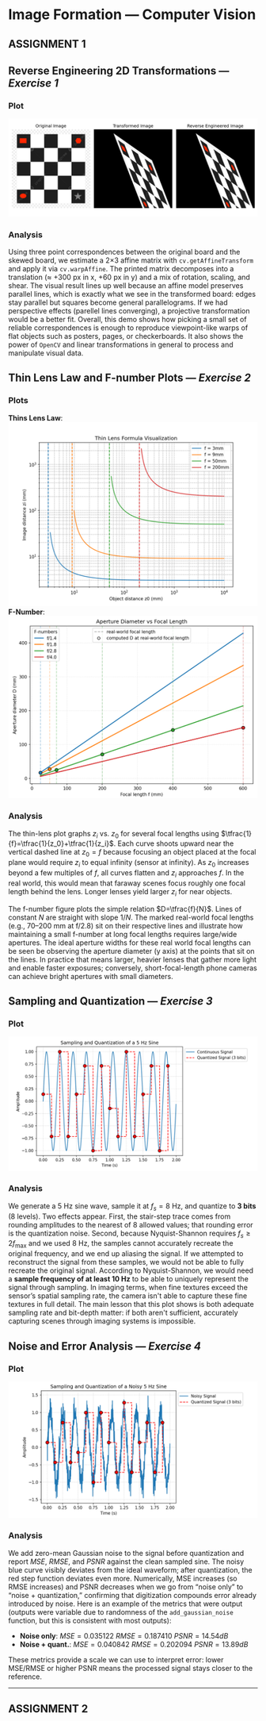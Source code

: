 ﻿# **Image Formation &mdash; Computer Vision**

## **ASSIGNMENT 1**

## **Reverse Engineering 2D Transformations** &mdash; _Exercise 1_
### Plot
![Reverse Engineered Geometric Transform](images/plots/reverse_engineered_transform.png)
### Analysis
Using three point correspondences between the original board and the skewed board, we estimate a 2×3 affine matrix with `cv.getAffineTransform` and apply it via `cv.warpAffine`. The printed matrix decomposes into a translation (≈ +300 px in x, +60 px in y) and a mix of rotation, scaling, and shear. The visual result lines up well because an affine model preserves parallel lines, which is exactly what we see in the transformed board: edges stay parallel but squares become general parallelograms. If we had perspective effects (parellel lines converging), a projective transformation would be a better fit. Overall, this demo shows how picking a small set of reliable correspondences is enough to reproduce viewpoint-like warps of flat objects such as posters, pages, or checkerboards. It also shows the power of `OpenCV` and linear transformations in general to process and manipulate visual data.

## **Thin Lens Law and F-number Plots** &mdash; _Exercise 2_
### Plots
**Thins Lens Law**:
![Thin Lens Law](images/plots/thin_lens_plot.png)
**F-Number**:
![F-Number](images/plots/f_number_plot.png)
### Analysis
The thin-lens plot graphs $z_i$ vs. $z_0$ for several focal lengths using $\tfrac{1}{f}=\tfrac{1}{z_0}+\tfrac{1}{z_i}$. Each curve shoots upward near the vertical dashed line at $z_0=f$ because focusing an object placed at the focal plane would require $z_i$ to equal infinity (sensor at infinity). As $z_0$ increases beyond a few multiples of $f$, all curves flatten and $z_i$ approaches $f$. In the real world, this would mean that faraway scenes focus roughly one focal length behind the lens. Longer lenses yield larger $z_i$ for near objects.

The f-number figure plots the simple relation $D=\tfrac{f}{N}$. Lines of constant $N$ are straight with slope $1/N$. The marked real-world focal lengths (e.g., 70–200 mm at f/2.8) sit on their respective lines and illustrate how maintaining a small f-number at long focal lengths requires large/wide apertures. The ideal aperture widths for these real world focal lengths can be seen be observing the aperture diameter (y axis) at the points that sit on the lines. In practice that means larger, heavier lenses that gather more light and enable faster exposures; conversely, short-focal-length phone cameras can achieve bright apertures with small diameters.


## **Sampling and Quantization** &mdash; _Exercise 3_
### Plot
![Sampling and Quantization Plot](images/plots/sampling_quantization_plot.png)
### Analysis
We generate a 5 Hz sine wave, sample it at $f_s=8$ Hz, and quantize to **3 bits** (8 levels). Two effects appear. First, the stair-step trace comes from rounding amplitudes to the nearest of 8 allowed values; that rounding error is the quantization noise. Second, because Nyquist-Shannon requires $f_s \ge 2 f_{\max}$ and we used 8 Hz, the samples cannot accurately recreate the original frequency, and we end up aliasing the signal. If we attempted to reconstruct the signal from these samples, we would not be able to fully recreate the original signal. According to Nyquist-Shannon, we would need a **sample frequency of at least 10 Hz** to be able to uniquely represent the signal through sampling. In imaging terms, when fine textures exceed the sensor’s spatial sampling rate, the camera isn't able to capture these fine textures in full detail. The main lesson that this plot shows is both adequate sampling rate and bit-depth matter: if both aren't sufficient, accurately capturing scenes through imaging systems is impossible.

## **Noise and Error Analysis** &mdash; _Exercise 4_
### Plot
![Noise and Error Plot](images/plots/error_noise_plot.png)
### Analysis
We add zero-mean Gaussian noise to the signal before quantization and report $MSE$, $RMSE$, and $PSNR$ against the clean sampled sine. The noisy blue curve visibly deviates from the ideal waveform; after quantization, the red step function deviates even more. Numerically, MSE increases (so RMSE increases) and PSNR decreases when we go from “noise only” to “noise + quantization,” confirming that digitization compounds error already introduced by noise. Here is an example of the metrics that were output (outputs were variable due to randomness of the `add_gaussian_noise` function, but this is consistent with most outputs):
* **Noise only**:      $MSE=0.035122$  $RMSE=0.187410$  $PSNR=14.54 dB$
* **Noise + quant.**:  $MSE=0.040842$  $RMSE=0.202094$  $PSNR=13.89 dB$

These metrics provide a scale we can use to interpret error: lower MSE/RMSE or higher PSNR means the processed signal stays closer to the reference.

---

## **ASSIGNMENT 2**


